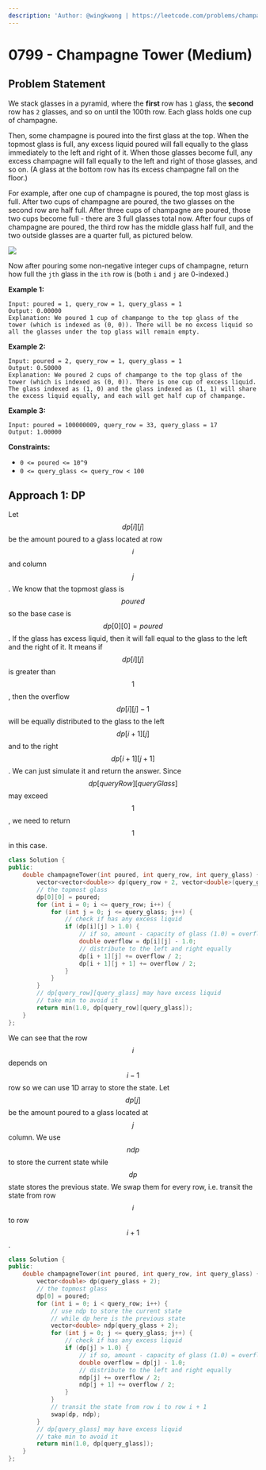 ```yaml
---
description: 'Author: @wingkwong | https://leetcode.com/problems/champagne-tower/'
---
```


# 0799 - Champagne Tower (Medium)

## Problem Statement

We stack glasses in a pyramid, where the **first** row has `1` glass, the **second** row has `2` glasses, and so on until the 100th row.  Each glass holds one cup of champagne.

Then, some champagne is poured into the first glass at the top.  When the topmost glass is full, any excess liquid poured will fall equally to the glass immediately to the left and right of it.  When those glasses become full, any excess champagne will fall equally to the left and right of those glasses, and so on.  (A glass at the bottom row has its excess champagne fall on the floor.)

For example, after one cup of champagne is poured, the top most glass is full.  After two cups of champagne are poured, the two glasses on the second row are half full.  After three cups of champagne are poured, those two cups become full - there are 3 full glasses total now.  After four cups of champagne are poured, the third row has the middle glass half full, and the two outside glasses are a quarter full, as pictured below.

![](https://s3-lc-upload.s3.amazonaws.com/uploads/2018/03/09/tower.png)

Now after pouring some non-negative integer cups of champagne, return how full the `jth` glass in the `ith` row is (both `i` and `j` are 0-indexed.)

**Example 1:**

```
Input: poured = 1, query_row = 1, query_glass = 1
Output: 0.00000
Explanation: We poured 1 cup of champange to the top glass of the tower (which is indexed as (0, 0)). There will be no excess liquid so all the glasses under the top glass will remain empty.
```

**Example 2:**

```
Input: poured = 2, query_row = 1, query_glass = 1
Output: 0.50000
Explanation: We poured 2 cups of champange to the top glass of the tower (which is indexed as (0, 0)). There is one cup of excess liquid. The glass indexed as (1, 0) and the glass indexed as (1, 1) will share the excess liquid equally, and each will get half cup of champange.
```

**Example 3:**

```
Input: poured = 100000009, query_row = 33, query_glass = 17
Output: 1.00000
```

**Constraints:**

* `0 <= poured <= 10^9`
* `0 <= query_glass <= query_row < 100`

## Approach 1: DP

Let $$dp[i][j]$$ be the amount poured to a glass located at row $$i$$ and column $$j$$. We know that the topmost glass is $$poured$$ so the base case is $$dp[0][0] = poured$$. If the glass has excess liquid, then it will fall equal to the glass to the left and the right of it. It means if $$dp[i][j]$$ is greater than $$1$$, then the overflow $$dp[i][j] - 1$$will be equally distributed to the glass to the left $$dp[i + 1][j]$$ and to the right $$dp[i + 1][j + 1]$$. We can just simulate it and return the answer. Since $$dp[queryRow][queryGlass]$$ may exceed $$1$$, we need to return $$1$$in this case.

```cpp
class Solution {
public:
    double champagneTower(int poured, int query_row, int query_glass) {
        vector<vector<double>> dp(query_row + 2, vector<double>(query_glass + 2));
        // the topmost glass
        dp[0][0] = poured;
        for (int i = 0; i <= query_row; i++) {
            for (int j = 0; j <= query_glass; j++) {
                // check if has any excess liquid
                if (dp[i][j] > 1.0) {
                    // if so, amount - capacity of glass (1.0) = overflow
                    double overflow = dp[i][j] - 1.0;
                    // distribute to the left and right equally
                    dp[i + 1][j] += overflow / 2;
                    dp[i + 1][j + 1] += overflow / 2;
                }
            }
        }
        // dp[query_row][query_glass] may have excess liquid
        // take min to avoid it 
        return min(1.0, dp[query_row][query_glass]);
    }
};
```

We can see that the row $$i$$ depends on $$i - 1$$ row so we can use 1D array to store the state. Let $$dp[j]$$ be the amount poured to a glass located at $$j$$ column. We use $$ndp$$ to store the current state while $$dp$$ state stores the previous state. We swap them for every row, i.e. transit the state from row $$i$$ to row $$i + 1$$.

```cpp
class Solution {
public:
    double champagneTower(int poured, int query_row, int query_glass) {
        vector<double> dp(query_glass + 2);
        // the topmost glass
        dp[0] = poured;
        for (int i = 0; i < query_row; i++) {
            // use ndp to store the current state
            // while dp here is the previous state
            vector<double> ndp(query_glass + 2);
            for (int j = 0; j <= query_glass; j++) {
                // check if has any excess liquid
                if (dp[j] > 1.0) {
                    // if so, amount - capacity of glass (1.0) = overflow
                    double overflow = dp[j] - 1.0;
                    // distribute to the left and right equally
                    ndp[j] += overflow / 2;
                    ndp[j + 1] += overflow / 2;
                }
            }
            // transit the state from row i to row i + 1
            swap(dp, ndp);
        }
        // dp[query_glass] may have excess liquid
        // take min to avoid it
        return min(1.0, dp[query_glass]);
    }
};
```

